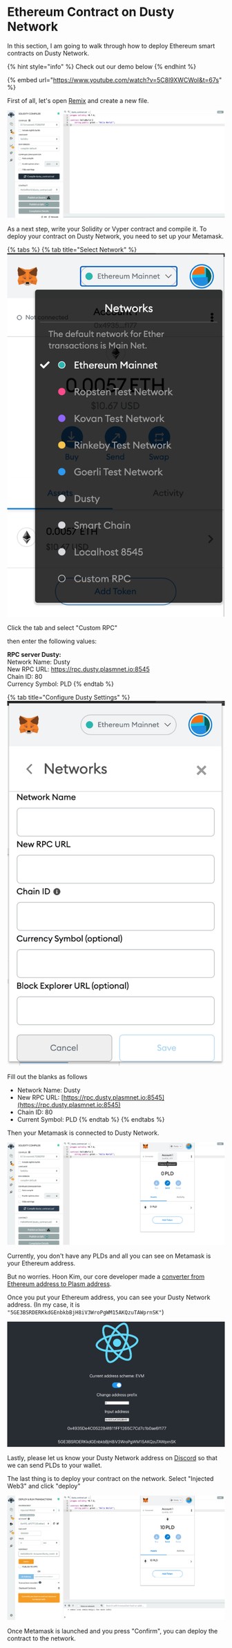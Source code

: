 # Ethereum Contract on Dusty Network

In this section, I am going to walk through how to deploy Ethereum smart contracts on Dusty Network. 

{% hint style="info" %}
Check out our demo below
{% endhint %}

{% embed url="https://www.youtube.com/watch?v=5C8l9XWCWoI&t=67s" %}

First of all, let's open [Remix](https://remix.ethereum.org/) and create a new file. 

![](../../../.gitbook/assets/screen-shot-2021-03-14-at-15.23.26.png)

As a next step, write your Solidity or Vyper contract and compile it. To deploy your contract on Dusty Network, you need to set up your Metamask.  

{% tabs %}
{% tab title="Select Network" %}
![Click the tab and select Custom RPC](../../../.gitbook/assets/screen-shot-2021-03-14-at-15.31.14.png)

Click the tab  and select "Custom RPC"

then enter the following values:

**RPC server Dusty:**  
Network Name: Dusty  
New RPC URL: https://rpc.dusty.plasmnet.io:8545  
Chain ID: 80  
Currency Symbol: PLD
{% endtab %}

{% tab title="Configure Dusty Settings" %}
![](../../../.gitbook/assets/screen-shot-2021-03-14-at-15.29.59.png)

Fill out the blanks as follows

* Network Name: Dusty
* New RPC URL: [https://rpc.dusty.plasmnet.io:8545](https://rpc.dusty.plasmnet.io:8545)
* Chain ID: 80
* Current Symbol: PLD
{% endtab %}
{% endtabs %}

Then your Metamask is connected to Dusty Network. 

![](../../../.gitbook/assets/screen-shot-2021-03-14-at-15.05.05.png)

Currently, you don't have any PLDs and all you can see on Metamask is your Ethereum address. 

But no worries. Hoon Kim, our core developer made a [converter from Ethereum address to Plasm address](https://hoonsubin.github.io/evm-substrate-address-converter/index.html).

Once you put your Ethereum address, you can see your Dusty Network address. \(In my case, it is `"5GE3BSRDERKkdGEnbkbBjH8iV3WroPgWM15AKQzuTAWprnSK"`\)

![](../../../.gitbook/assets/screen-shot-2021-03-14-at-17.38.50.png)

Lastly, please let us know your Dusty Network address on [Discord](https://discord.gg/PTtZZFxneP) so that we can send PLDs to your wallet. 

The last thing is to deploy your contract on the network. Select "Injected Web3" and click "deploy" 

![](../../../.gitbook/assets/screen-shot-2021-03-14-at-17.46.04.png)

Once Metamask is launched and you press "Confirm", you can deploy the contract to the network. 


